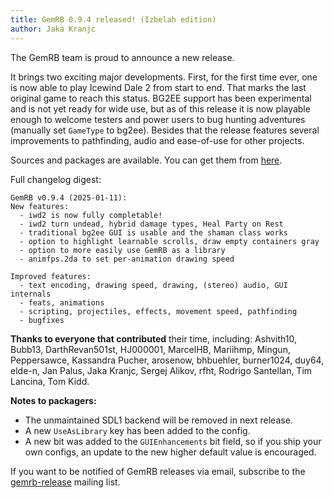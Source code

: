 ```yaml
---
title: GemRB 0.9.4 released! (Izbelah edition)
author: Jaka Kranjc
---
```


The GemRB team is proud to announce a new release.

It brings two exciting major developments. First, for the first time ever, one is now able to play Icewind Dale 2 from start to end. That marks the last original game to reach this status. 
BG2EE support has been experimental and is not yet ready for wide use, but as of this release it is now playable enough to welcome testers and power users to bug hunting adventures (manually set `GameType` to bg2ee).
Besides that the release features several improvements to pathfinding, audio and ease-of-use for other projects.

Sources and packages are available. You can get them from [here](https://gemrb.org/Install).

Full changelog digest:

    GemRB v0.9.4 (2025-01-11):
    New features:
      - iwd2 is now fully completable!
      - iwd2 turn undead, hybrid damage types, Heal Party on Rest
      - traditional bg2ee GUI is usable and the shaman class works
      - option to highlight learnable scrolls, draw empty containers gray
      - option to more easily use GemRB as a library
      - animfps.2da to set per-animation drawing speed
    
    Improved features:
      - text encoding, drawing speed, drawing, (stereo) audio, GUI internals
      - feats, animations
      - scripting, projectiles, effects, movement speed, pathfinding
      - bugfixes


**Thanks to everyone that contributed** their time, including:
Ashvith10, Bubb13, DarthRevan501st, HJ000001, MarcelHB, Mariihmp, Mingun, Peppersawce, Kassandra Pucher, arosenow, bhbuehler, burner1024, duy64, elde-n, Jan Palus, Jaka Kranjc,
Sergej Alikov, rfht, Rodrigo Santellan, Tim Lancina, Tom Kidd.

**Notes to packagers:**
- The unmaintained SDL1 backend will be removed in next release.
- A new `UseAsLibrary` key has been added to the config.
- A new bit was added to the `GUIEnhancements` bit field, so if you ship your own configs, an update to the new higher default value is encouraged.

If you want to be notified of GemRB releases via email, subscribe to the
[gemrb-release](https://sourceforge.net/projects/gemrb/lists/gemrb-release)
mailing list.
